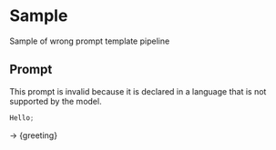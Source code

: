 # Sample

Sample of wrong prompt template pipeline

## Prompt

This prompt is invalid because it is declared in a language that is not supported by the model.

```typescript
Hello;
```

-> {greeting}
